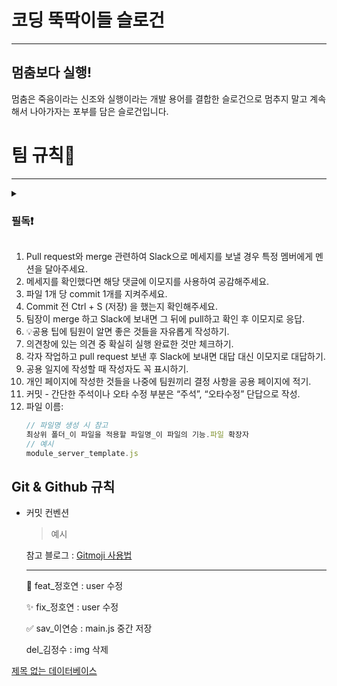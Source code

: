 # 코딩 뚝딱이들 슬로건

---

## 멈춤보다 실행!

멈춤은 죽음이라는 신조와 실행이라는 개발 용어를 결합한 슬로건으로 멈추지 말고 계속해서 나아가자는 포부를 담은 슬로건입니다.

# 팀 규칙👀

---

<details>
  <summary><h3>필독❗️</h3></summary>
  <div>1. Pull request와 merge 관련하여 Slack으로 메세지를 보낼 경우 특정 멤버에게 멘션을 달아주세요.</div>
<div>2. 메세지를 확인했다면 해당 댓글에 이모지를 사용하여 공감해주세요.</div>
<div>3. 파일 1개 당 commit 1개를 지켜주세요.</div>
<div>4. Commit 전 Ctrl + S (저장) 을 했는지 확인해주세요.</div>
<div>5. 팀장이 merge 하고 Slack에 보내면 그 뒤에 pull하고 확인 후 이모지로 응답.</div>
<div>6. 💡공용 팁에 팀원이 알면 좋은 것들을 자유롭게 작성하기.</div>
<div>7. 의견창에 있는 의견 중 확실히 실행 완료한 것만 체크하기.</div>
<div>8. 각자 작업하고 pull request 보낸 후 Slack에 보내면 대답 대신 이모지로 대답하기.</div>
<div>9. 공용 일지에 작성할 때 작성자도 꼭 표시하기.</div>
<div>10. 개인 페이지에 작성한 것들을 나중에 팀원끼리 결정 사항을 공용 페이지에 적기.</div>
<div>11. 커밋 - 간단한 주석이나 오타 수정 부분은 “주석”, “오타수정” 단답으로 작성.</div>
12. 파일 이름:
    ```jsx
    // 파일명 생성 시 참고
    최상위 폴더_이 파일을 적용할 파일명_이 파일의 기능.파일 확장자
    // 예시
    module_server_template.js
    ```
</details>

1. Pull request와 merge 관련하여 Slack으로 메세지를 보낼 경우 특정 멤버에게 멘션을 달아주세요.
2. 메세지를 확인했다면 해당 댓글에 이모지를 사용하여 공감해주세요.
3. 파일 1개 당 commit 1개를 지켜주세요.
4. Commit 전 Ctrl + S (저장) 을 했는지 확인해주세요.
5. 팀장이 merge 하고 Slack에 보내면 그 뒤에 pull하고 확인 후 이모지로 응답.
6. 💡공용 팁에 팀원이 알면 좋은 것들을 자유롭게 작성하기.
7. 의견창에 있는 의견 중 확실히 실행 완료한 것만 체크하기.
8. 각자 작업하고 pull request 보낸 후 Slack에 보내면 대답 대신 이모지로 대답하기.
9. 공용 일지에 작성할 때 작성자도 꼭 표시하기.
10. 개인 페이지에 작성한 것들을 나중에 팀원끼리 결정 사항을 공용 페이지에 적기.
11. 커밋 - 간단한 주석이나 오타 수정 부분은 “주석”, “오타수정” 단답으로 작성.
12. 파일 이름:
    ```jsx
    // 파일명 생성 시 참고
    최상위 폴더_이 파일을 적용할 파일명_이 파일의 기능.파일 확장자
    // 예시
    module_server_template.js
    ```

## Git & Github 규칙

- 커밋 컨벤션
    
    > 예시
    > 
    
    참고 블로그 : [Gitmoji 사용법](https://inpa.tistory.com/entry/GIT-⚡️-Gitmoji-사용법-Gitmoji-cli)
    
    ---
    
    📌 feat_정호연 : user 수정 
    
    ✨ fix_정호연 : user 수정
    
    ✅ sav_이연승 : main.js 중간 저장
    
    del_김정수 : img 삭제

[제목 없는 데이터베이스](https://www.notion.so/c9298c79e3cd4292bcba16e082efa7c5?pvs=21)
